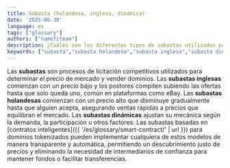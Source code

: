 ```yaml
---
title: Subasta (holandesa, inglesa, dinámica)
date: '2025-06-30'
language: es
tags: ["glossary"]
authors: ["namefiteam"]
description: ¿Cuáles son los diferentes tipos de subastas utilizados para la venta de dominios?
keywords: ["subasta","subasta holandesa","subasta inglesa","subasta dinámica","descubrimiento de precios","venta de dominios"]
---
```



Las **subastas** son procesos de licitación competitivos utilizados para determinar el precio de mercado y vender dominios. Las **subastas inglesas** comienzan con un precio bajo y los postores compiten subiendo las ofertas hasta que solo queda uno, común en plataformas como eBay. Las **subastas holandesas** comienzan con un precio alto que disminuye gradualmente hasta que alguien acepta, asegurando ventas rápidas a precios que equilibran el mercado. Las **subastas dinámicas** ajustan su mecánica según la demanda, la participación u otros factores. Las subastas basadas en [contratos inteligentes]({{ '/es/glossary/smart-contract/' | url }}) para dominios tokenizados pueden implementar cualquiera de estos modelos de manera transparente y automática, permitiendo un descubrimiento justo de precios y eliminando la necesidad de intermediarios de confianza para mantener fondos o facilitar transferencias.